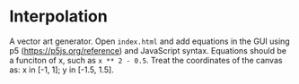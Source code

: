 # Interpolation

A vector art generator. Open `index.html` and add equations in the GUI using p5 (https://p5js.org/reference) and JavaScript syntax. Equations should be a funciton of x, such as `x ** 2 - 0.5`. Treat the coordinates of the canvas as: x in [-1, 1]; y in [-1.5, 1.5].
